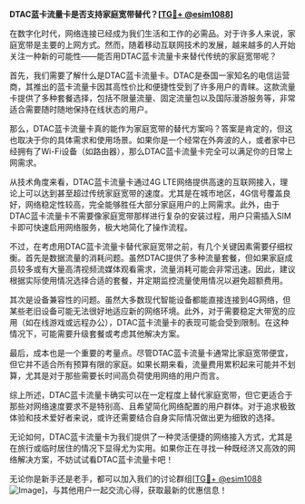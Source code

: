 **DTAC蓝卡流量卡是否支持家庭宽带替代？[[TG💪+ @esim1088](https://t.me/s/esim1088)]**

在数字化时代，网络连接已经成为我们生活和工作的必需品。对于许多人来说，家庭宽带是主要的上网方式。然而，随着移动互联网技术的发展，越来越多的人开始关注一种新的可能性——能否用DTAC蓝卡流量卡来替代传统的家庭宽带呢？

首先，我们需要了解什么是DTAC蓝卡流量卡。DTAC是泰国一家知名的电信运营商，其推出的蓝卡流量卡因其高性价比和便捷性受到了许多用户的青睐。这款流量卡提供了多种套餐选择，包括不限量流量、固定流量包以及国际漫游服务等，非常适合需要随时随地保持在线状态的用户。

那么，DTAC蓝卡流量卡真的能作为家庭宽带的替代方案吗？答案是肯定的，但这也取决于你的具体需求和使用场景。如果你是一个经常在外奔波的人，或者家中已经拥有了Wi-Fi设备（如路由器），那么DTAC蓝卡流量卡完全可以满足你的日常上网需求。

从技术角度来看，DTAC蓝卡流量卡通过4G LTE网络提供高速的互联网接入，理论上可以达到甚至超过传统家庭宽带的速度。尤其是在城市地区，4G信号覆盖良好，网络稳定性较高，完全能够胜任大部分家庭用户的上网需求。此外，由于DTAC蓝卡流量卡不需要像家庭宽带那样进行复杂的安装过程，用户只需插入SIM卡即可快速启用网络服务，极大地简化了操作流程。

不过，在考虑用DTAC蓝卡流量卡替代家庭宽带之前，有几个关键因素需要仔细权衡。首先是数据流量的消耗问题。虽然DTAC提供了多种流量套餐，但如果家庭成员较多或有大量高清视频流媒体观看需求，流量消耗可能会非常迅速。因此，建议根据实际使用情况选择合适的套餐，并定期监控流量使用情况以避免超额费用。

其次是设备兼容性的问题。虽然大多数现代智能设备都能直接连接到4G网络，但某些老旧设备可能无法很好地适应新的网络环境。此外，对于需要稳定大带宽的应用（如在线游戏或远程办公），DTAC蓝卡流量卡的表现可能会受到限制。在这种情况下，可能需要升级套餐或考虑其他解决方案。

最后，成本也是一个重要的考量点。尽管DTAC蓝卡流量卡通常比家庭宽带便宜，但它并不适合所有预算有限的家庭。如果长期来看，流量费用累积起来可能并不划算，尤其是对于那些需要长时间高负荷使用网络的用户而言。

综上所述，DTAC蓝卡流量卡确实可以在一定程度上替代家庭宽带，但它更适合于那些对网络速度要求不是特别高、且希望简化网络配置的用户群体。对于追求极致体验和技术爱好者来说，或许还需要结合自身实际情况做出更为细致的选择。

无论如何，DTAC蓝卡流量卡为我们提供了一种灵活便捷的网络接入方式，尤其是在旅行或临时居住的情况下显得尤为实用。如果你正在寻找一种既经济又高效的网络解决方案，不妨试试看DTAC蓝卡流量卡吧！

无论你是新手还是老手，都可以加入我们的讨论群组[[TG💪+ @esim1088](https://t.me/s/esim1088) ![Image](https://i.postimg.cc/4NQfJmqS/Snipaste-2025-05-13-00-14-12.png)]，与其他用户一起交流心得，获取最新的优惠信息！